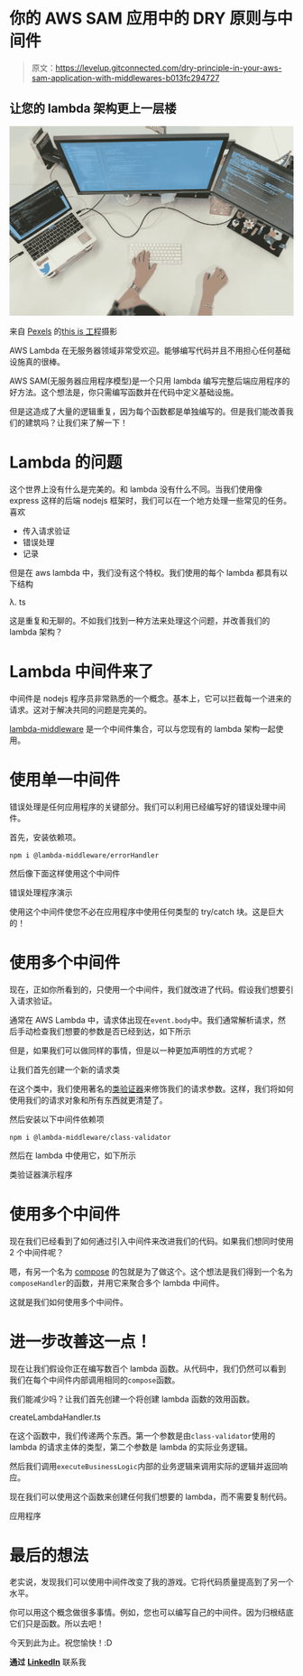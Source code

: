 # 你的 AWS SAM 应用中的 DRY 原则与中间件

> 原文：<https://levelup.gitconnected.com/dry-principle-in-your-aws-sam-application-with-middlewares-b013fc294727>

## 让您的 lambda 架构更上一层楼

![](img/145fe490bc34d248faeb5ca3899a42ef.png)

来自 [Pexels](https://www.pexels.com/photo/female-software-engineer-coding-on-computer-3861972/?utm_content=attributionCopyText&utm_medium=referral&utm_source=pexels) 的[this is 工程](https://www.pexels.com/@thisisengineering?utm_content=attributionCopyText&utm_medium=referral&utm_source=pexels)摄影

AWS Lambda 在无服务器领域非常受欢迎。能够编写代码并且不用担心任何基础设施真的很棒。

AWS SAM(无服务器应用程序模型)是一个只用 lambda 编写完整后端应用程序的好方法。这个想法是，你只需编写函数并在代码中定义基础设施。

但是这造成了大量的逻辑重复，因为每个函数都是单独编写的。但是我们能改善我们的建筑吗？让我们来了解一下！

# Lambda 的问题

这个世界上没有什么是完美的。和 lambda 没有什么不同。当我们使用像 express 这样的后端 nodejs 框架时，我们可以在一个地方处理一些常见的任务。喜欢

*   传入请求验证
*   错误处理
*   记录

但是在 aws lambda 中，我们没有这个特权。我们使用的每个 lambda 都具有以下结构

λ. ts

这是重复和无聊的。不如我们找到一种方法来处理这个问题，并改善我们的 lambda 架构？

# Lambda 中间件来了

中间件是 nodejs 程序员非常熟悉的一个概念。基本上，它可以拦截每一个进来的请求。这对于解决共同的问题是完美的。

[lambda-middleware](https://dbartholomae.github.io/lambda-middleware/) 是一个中间件集合，可以与您现有的 lambda 架构一起使用。

# 使用单一中间件

错误处理是任何应用程序的关键部分。我们可以利用已经编写好的错误处理中间件。

首先，安装依赖项。

```
npm i @lambda-middleware/errorHandler
```

然后像下面这样使用这个中间件

错误处理程序演示

使用这个中间件使您不必在应用程序中使用任何类型的 try/catch 块。这是巨大的！

# 使用多个中间件

现在，正如你所看到的，只使用一个中间件，我们就改进了代码。假设我们想要引入请求验证。

通常在 AWS Lambda 中，请求体出现在`event.body`中。我们通常解析请求，然后手动检查我们想要的参数是否已经到达，如下所示

但是，如果我们可以做同样的事情，但是以一种更加声明性的方式呢？

让我们首先创建一个新的请求类

在这个类中，我们使用著名的[类验证器](https://github.com/typestack/class-validator)来修饰我们的请求参数。这样，我们将如何使用我们的请求对象和所有东西就更清楚了。

然后安装以下中间件依赖项

```
npm i @lambda-middleware/class-validator
```

然后在 lambda 中使用它，如下所示

类验证器演示程序

# 使用多个中间件

现在我们已经看到了如何通过引入中间件来改进我们的代码。如果我们想同时使用 2 个中间件呢？

嗯，有另一个名为 [compose](https://dbartholomae.github.io/lambda-middleware/packages/compose/) 的包就是为了做这个。这个想法是我们得到一个名为`composeHandler`的函数，并用它来聚合多个 lambda 中间件。

这就是我们如何使用多个中间件。

# 进一步改善这一点！

现在让我们假设你正在编写数百个 lambda 函数。从代码中，我们仍然可以看到我们在每个中间件内部调用相同的`compose`函数。

我们能减少吗？让我们首先创建一个将创建 lambda 函数的效用函数。

createLambdaHandler.ts

在这个函数中，我们传递两个东西。第一个参数是由`class-validator`使用的 lambda 的请求主体的类型，第二个参数是 lambda 的实际业务逻辑。

然后我们调用`executeBusinessLogic`内部的业务逻辑来调用实际的逻辑并返回响应。

现在我们可以使用这个函数来创建任何我们想要的 lambda，而不需要复制代码。

应用程序

# 最后的想法

老实说，发现我们可以使用中间件改变了我的游戏。它将代码质量提高到了另一个水平。

你可以用这个概念做很多事情。例如，您也可以编写自己的中间件。因为归根结底它们只是函数。所以去吧！

今天到此为止。祝您愉快！:D

**通过** [**LinkedIn**](https://www.linkedin.com/in/56faisal/) 联系我